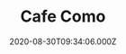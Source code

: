 ---
date: 2020-08-30T09:34:06.000Z
title: Cafe Como
latitude: 52.092888
longitude: 0.8363815
url: http://www.cafecomo.co.uk
category: checkin
---